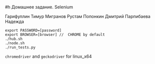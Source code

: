 #h Домашнее задание. Selenium

Гарифуллин Тимур
Мигранов Рустам
Попонкин Дмитрий
Парпибаева Надежда

```
export PASSWORD=[password]
export BROWSER=[browser] //  CHROME by default
./hub.sh
./node.sh
./run_tests.py
```

`chromedriver` and `geckodriver` for linux_x64
